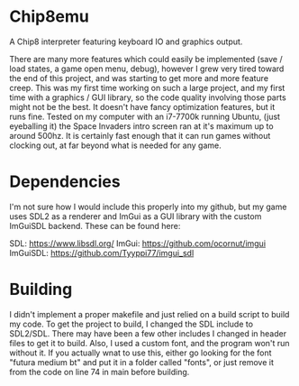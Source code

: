 # Chip8emu

A Chip8 interpreter featuring keyboard IO and graphics output. 

There are many more features which could easily be implemented (save / load states, a game open menu, debug), however I grew very tired toward the end of this project, and was starting to get more and more feature creep. This was my first time working on such a large project, and my first time with a graphics / GUI library, so the code quality involving those parts might not be the best. It doesn't have fancy optimization features, but it runs fine. Tested on my computer with an i7-7700k running Ubuntu, (just eyeballing it) the Space Invaders intro screen ran at it's maximum up to around 500hz. It is certainly fast enough that it can run games without clocking out, at far beyond what is needed for any game.


# Dependencies
I'm not sure how I would include this properly into my github, but my game uses SDL2 as a renderer and ImGui as a GUI library with the custom ImGuiSDL backend. These can be found here: 

SDL: https://www.libsdl.org/
ImGui: https://github.com/ocornut/imgui
ImGuiSDL: https://github.com/Tyyppi77/imgui_sdl

# Building
I didn't implement a proper makefile and just relied on a build script to build my code. To get the project to build, I changed the SDL include to SDL2/SDL. There may have been a few other includes I changed in header files to get it to build. Also, I used a custom font, and the program won't run without it. If you actually wnat to use this, either go looking for the font "futura medium bt" and put it in a folder called "fonts", or just remove it from the code on line 74 in main before building. 
